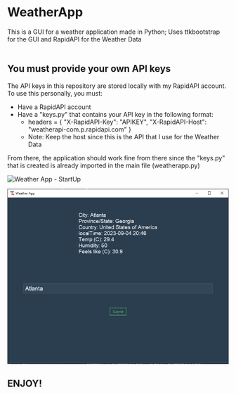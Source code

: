 # WeatherApp
This is a GUI for a weather application made in Python; Uses ttkbootstrap for the GUI and RapidAPI for the Weather Data  
<br>
## You must provide your own API keys
The API keys in this repository are stored locally with my RapidAPI account. To use this personally, you must:
- Have a RapidAPI account
- Have a "keys.py" that contains your API key in the following format:
  - headers = {
	    "X-RapidAPI-Key": "APIKEY",
	    "X-RapidAPI-Host": "weatherapi-com.p.rapidapi.com"
    }
  - Note: Keep the host since this is the API that I use for the Weather Data

From there, the application should work fine from there since the "keys.py" that is created is already imported in the main file (weatherapp.py)

![Weather App - StartUp](/images/Weather%20App%20-%20StartUp.pngimg.png)

![Weather App - Submitting User Input](/images/Weather%20App%20-%20Submitting%20User%20Input.png)

## ENJOY!
